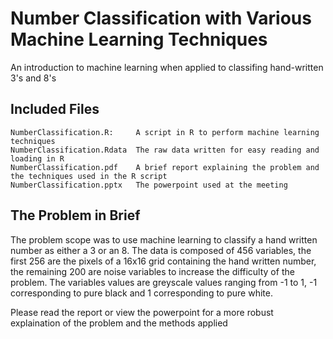Number Classification with Various Machine Learning Techniques
==============================
An introduction to machine learning when applied to classifing hand-written 3's and 8's

## Included Files
~~~
NumberClassification.R:		A script in R to perform machine learning techniques
NumberClassification.Rdata	The raw data written for easy reading and loading in R
NumberClassification.pdf	A brief report explaining the problem and the techniques used in the R script
NumberClassification.pptx	The powerpoint used at the meeting
~~~

## The Problem in Brief
The problem scope was to use machine learning to classify a hand written number as either a 3 or an 8.  The data is composed of 456 variables, the first 256 are the pixels of a 16x16 grid containing the hand written number, the remaining 200 are noise variables to increase the difficulty of the problem.  The variables values are greyscale values ranging from -1 to 1, -1 corresponding to pure black and 1 corresponding to pure white.

Please read the report or view the powerpoint for a more robust explaination of the problem and the methods applied